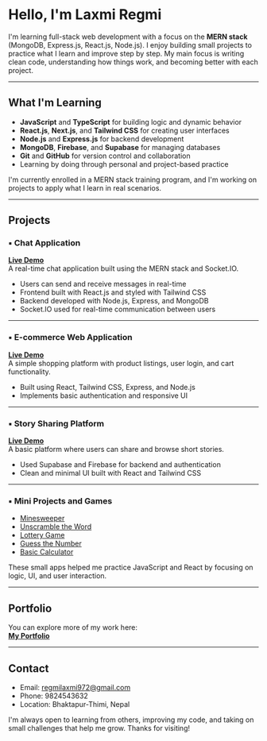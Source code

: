 # Hello, I'm Laxmi Regmi

I'm learning full-stack web development with a focus on the **MERN stack** (MongoDB, Express.js, React.js, Node.js). I enjoy building small projects to practice what I learn and improve step by step. My main focus is writing clean code, understanding how things work, and becoming better with each project.

---

## What I'm Learning

- **JavaScript** and **TypeScript** for building logic and dynamic behavior
- **React.js**, **Next.js**, and **Tailwind CSS** for creating user interfaces
- **Node.js** and **Express.js** for backend development
- **MongoDB**, **Firebase**, and **Supabase** for managing databases
- **Git** and **GitHub** for version control and collaboration
- Learning by doing through personal and project-based practice

I'm currently enrolled in a MERN stack training program, and I'm working on projects to apply what I learn in real scenarios.

---

## Projects

### ▪ Chat Application  
**[Live Demo](https://chat-app-brown-xi-79.vercel.app/)**  
A real-time chat application built using the MERN stack and Socket.IO.

- Users can send and receive messages in real-time
- Frontend built with React.js and styled with Tailwind CSS
- Backend developed with Node.js, Express, and MongoDB
- Socket.IO used for real-time communication between users

---

### ▪ E-commerce Web Application  
**[Live Demo](https://e-commerce-csn3-git-master-laxmi-regmis-projects.vercel.app/)**  
A simple shopping platform with product listings, user login, and cart functionality.

- Built using React, Tailwind CSS, Express, and Node.js
- Implements basic authentication and responsive UI

---

### ▪ Story Sharing Platform  
**[Live Demo](https://12-my-blog.vercel.app/)**  
A basic platform where users can share and browse short stories.

- Used Supabase and Firebase for backend and authentication
- Clean and minimal UI built with React and Tailwind CSS

---

### ▪ Mini Projects and Games

- [Minesweeper](https://minesweeper-three-sigma.vercel.app/)
- [Unscramble the Word](https://unscramble-the-word-mgp3.vercel.app/)
- [Lottery Game](https://adavance-lottery.vercel.app/)
- [Guess the Number](https://guess-the-number-tawny-phi.vercel.app/)
- [Basic Calculator](https://basic-calculator-2t3z.vercel.app/)

These small apps helped me practice JavaScript and React by focusing on logic, UI, and user interaction.

---

## Portfolio

You can explore more of my work here:  
**[My Portfolio](https://portfolio-git-main-laxmi-regmis-projects.vercel.app/)**

---

## Contact

- Email: regmilaxmi972@gmail.com  
- Phone: 9824543632  
- Location: Bhaktapur-Thimi, Nepal

I'm always open to learning from others, improving my code, and taking on small challenges that help me grow. Thanks for visiting!
